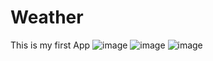 # Weather
This is my first App
 ![image](https://github.com/lefterr\Picture/1.PNG)
 ![image](https://github.com/lefterr\Picture/2.PNG)
 ![image](https://github.com/lefterr\Picture/3.PNG)
 

